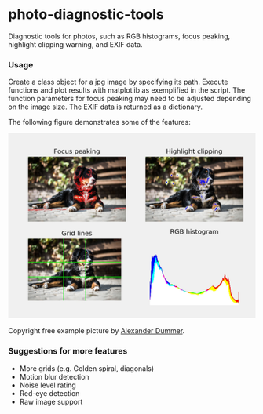 # photo-diagnostic-tools
Diagnostic tools for photos, such as RGB histograms, focus peaking, highlight clipping warning, and EXIF data.

### Usage

Create a class object for a jpg image by specifying its path. Execute functions and plot results with matplotlib as exemplified in the script. The function parameters for focus peaking may need to be adjusted depending on the image size. The EXIF data is returned as a dictionary.

The following figure demonstrates some of the features:

![Screenshot](example_diag.jpg)

Copyright free example picture by [Alexander Dummer](https://www.pexels.com/@alexander-dummer-37646).

### Suggestions for more features

- More grids (e.g. Golden spiral, diagonals)
- Motion blur detection
- Noise level rating
- Red-eye detection
- Raw image support

